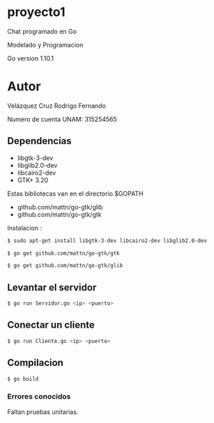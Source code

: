 # proyecto1

Chat programado en Go

Modelado y Programacion

Go version 1.10.1

# Autor

Velázquez Cruz Rodrigo Fernando

Numero de cuenta UNAM: 315254565

## Dependencias

* libgtk-3-dev
* libglib2.0-dev
* libcairo2-dev
* GTK+ 3.20

Estas bibliotecas van en el directorio $GOPATH

* github.com/mattn/go-gtk/glib
* github.com/mattn/go-gtk/gtk

Instalacion :

```bash
$ sudo apt-get install libgtk-3-dev libcairo2-dev libglib2.0-dev
```

```bash
$ go get github.com/mattn/go-gtk/gtk
```

```bash
$ go get github.com/mattn/go-gtk/glib
```

## Levantar el servidor

```bash
$ go run Servidor.go <ip> <puerto>
```

## Conectar un cliente

```bash
$ go run Cliente.go <ip> <puerto>
```

## Compilacion

```bash
$ go build
```

### Errores conocidos

Faltan pruebas unitarias.
